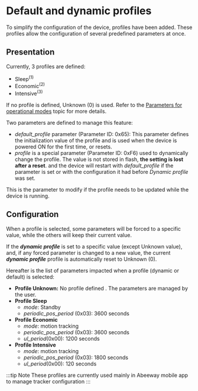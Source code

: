 # Default and dynamic profiles

To simplify the configuration of the device, profiles have been added. These profiles allow the configuration of several predefined parameters at once.

## Presentation

Currently, 3 profiles are defined:
-   Sleep<sup>(1)</sup>
-   Economic<sup>(2)</sup>
-   Intensive<sup>(3)</sup>

If no profile is defined, Unknown (0) is used.
Refer to the [Parameters for operational modes](../../downlink-messages/parameters-configuration/#parameters-for-operational-modes) topic for more details.

Two parameters are defined to manage this feature:
-   *default_profile* parameter (Parameter ID: 0x65): This parameter defines the initialization value of the profile and is used when the device is powered ON for the first time, or resets.
-   *profile* is a special parameter (Parameter ID: 0xF6) used to dynamically change the profile. The value is not stored in flash, **the setting is lost after a reset**. and the device will restart with *default_profile* if the parameter is set or with the configuration it had before *Dynamic profile* was set.

This is the parameter to modify if the profile needs to be updated while the device is running.

## Configuration

When a profile is selected, some parameters will be forced to a specific value, while the others will keep their current value.

If the ***dynamic profile*** is set to a specific value (except Unknown value), and, if any forced parameter is changed to a new
value, the current ***dynamic profile*** profile is automatically reset to Unknown (0).

Hereafter is the list of parameters impacted when a profile (dynamic or default) is selected:
-   **Profile Unknown:** No profile defined . The parameters are managed by the user.
-   **Profile Sleep**
    -   *mode*: Standby
    -   *periodic_pos_period* (0x03): 3600 seconds
-   **Profile Economic**
    -   *mode*: motion tracking
    -   *periodic_pos_period* (0x03): 3600 seconds
    -   *ul_period*(0x00): 1200 seconds
-   **Profile Intensive**
    -   *mode*: motion tracking
    -   *periodic_pos_period* (0x03): 1800 seconds
    -   *ul_period*(0x00): 120 seconds

:::tip Note
These profiles are currently used mainly in Abeeway mobile app to manage tracker configuration
:::
